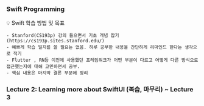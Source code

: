 ### Swift Programming

<aside>
💡 Swift 학습 방법 및 목표 
</aside>

```
- Stanford(CS193p) 강의 들으면서 기초 개념 잡기 (https://cs193p.sites.stanford.edu/)
- 예쁘게 학습 일지를 쓸 필요는 없음. 하루 공부한 내용을 간단하게 리마인드 한다는 생각으로 적기
- Flutter , RN등 이전에 사용했던 프레임워크가 어떤 부분이 다르고 어떻게 다른 방식으로 접근했는지에 대해 고민하면서 공부.
- 핵심 내용은 마지막 결론 부분에 정리
```


### Lecture 2: Learning more about SwiftUI (복습, 마무리) ~ Lecture 3 